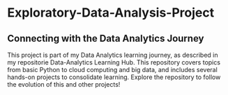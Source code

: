 # Exploratory-Data-Analysis-Project

## Connecting with the Data Analytics Journey

This project is part of my Data Analytics learning journey, as described in my repositorie Data-Analytics Learning Hub. This repository covers topics from basic Python to cloud computing and big data, and includes several hands-on projects to consolidate learning. Explore the repository to follow the evolution of this and other projects!
